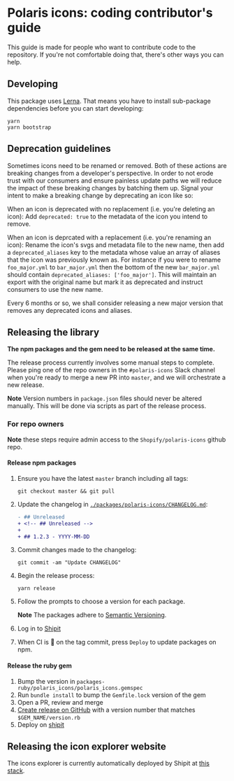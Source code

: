 # Polaris icons: coding contributor's guide

This guide is made for people who want to contribute code to the repository. If you're not comfortable doing that, there's other ways you can help.

## Developing

This package uses [Lerna](https://github.com/lerna/lerna). That means you have to install sub-package dependencies before you can start developing:

```
yarn
yarn bootstrap
```

## Deprecation guidelines

Sometimes icons need to be renamed or removed. Both of these actions are breaking changes from a developer's perspective. In order to not erode trust with our consumers and ensure painless update paths we will reduce the impact of these breaking changes by batching them up. Signal your intent to make a breaking change by deprecating an icon like so:

When an icon is deprecated with no replacement (i.e. you're deleting an icon): Add `deprecated: true` to the metadata of the icon you intend to remove.

When an icon is deprcated with a replacement (i.e. you're renaming an icon): Rename the icon's svgs and metadata file to the new name, then add a `deprecated_aliases` key to the metadata whose value an array of aliases that the icon was previously known as. For instance if you were to rename `foo_major.yml` to `bar_major.yml` then the bottom of the new `bar_major.yml` should contain `deprecated_aliases: ['foo_major']`. This will maintain an export with the original name but mark it as deprecated and instruct consumers to use the new name.

Every 6 months or so, we shall consider releasing a new major version that removes any deprecated icons and aliases.

## Releasing the library

**The npm packages and the gem need to be released at the same time.**

The release process currently involves some manual steps to complete. Please ping one of the repo owners in the `#polaris-icons` Slack channel when you're ready to merge a new PR into `master`, and we will orchestrate a new release.

**Note** Version numbers in `package.json` files should never be altered manually. This will be done via scripts as part of the release process.

### For repo owners

**Note** these steps require admin access to the `Shopify/polaris-icons` github repo.

#### Release npm packages

1. Ensure you have the latest `master` branch including all tags:

   ```
   git checkout master && git pull
   ```

1. Update the changelog in [`./packages/polaris-icons/CHANGELOG.md`](https://github.com/Shopify/polaris-icons/blob/master/packages/polaris-icons/CHANGELOG.md):

   ```diff
   - ## Unreleased
   + <!-- ## Unreleased -->
   +
   + ## 1.2.3 - YYYY-MM-DD
   ```

1. Commit changes made to the changelog:

   ```
   git commit -am "Update CHANGELOG"
   ```

1. Begin the release process:

   ```
   yarn release
   ```

1. Follow the prompts to choose a version for each package.

   **Note** The packages adhere to [Semantic Versioning](https://semver.org/spec/v2.0.0.html).

1. Log in to [Shipit](https://shipit.shopify.io/shopify/polaris-icons/libraries-js)
1. When CI is 🍏 on the tag commit, press `Deploy` to update packages on npm.

#### Release the ruby gem

1. Bump the version in `packages-ruby/polaris_icons/polaris_icons.gemspec`
1. Run `bundle install` to bump the `Gemfile.lock` version of the gem
1. Open a PR, review and merge
1. [Create release on GitHub](https://help.github.com/articles/creating-releases/) with a version number that matches `$GEM_NAME/version.rb`
1. Deploy on [shipit](https://shipit.shopify.io/shopify/polaris-icons/libraries-ruby)

## Releasing the icon explorer website

The icons explorer is currently automatically deployed by Shipit at [this stack](https://shipit.shopify.io/shopify/polaris-icons/production).
